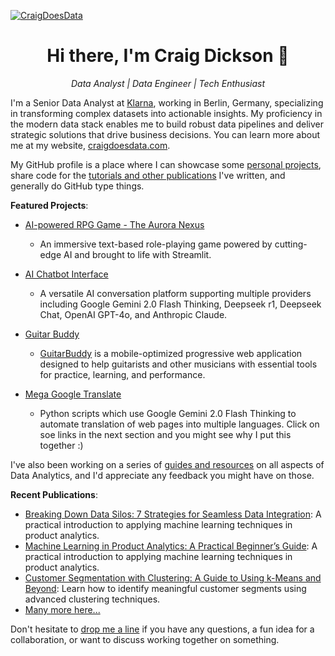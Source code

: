 [![CraigDoesData][logo]][link]

[logo]: https://www.craigdoesdata.com/img/logo/logo.png
[link]: https://www.craigdoesdata.com/

<div align="center">
  <h1>Hi there, I'm Craig Dickson 👋</h1>
  <p><em>Data Analyst | Data Engineer | Tech Enthusiast</em></p>
</div>

I'm a Senior Data Analyst at [Klarna](https://www.klarna.com/), working in Berlin, Germany, specializing in transforming complex datasets into actionable insights. My proficiency in the modern data stack enables me to build robust data pipelines and deliver strategic solutions that drive business decisions. You can learn more about me at my website, [craigdoesdata.com](https://www.craigdoesdata.com).

My GitHub profile is a place where I can showcase some [personal projects](https://www.craigdoesdata.com/projects.html), share code for the [tutorials and other publications](https://www.craigdoesdata.com/blog.html) I've written, and generally do GitHub type things.

**Featured Projects**: 
- [AI-powered RPG Game - The Aurora Nexus](https://github.com/thecraigd/rpg-streamlit)
  - An immersive text-based role-playing game powered by cutting-edge AI and brought to life with Streamlit.
 
- [AI Chatbot Interface](https://github.com/thecraigd/streamlit-chatbot)
  - A versatile AI conversation platform supporting multiple providers including Google Gemini 2.0 Flash Thinking, Deepseek r1, Deepseek Chat, OpenAI GPT-4o, and Anthropic Claude.
 
- [Guitar Buddy](https://github.com/thecraigd/guitarbuddy)
  - [GuitarBuddy](https://guitarbuddy.netlify.app) is a mobile-optimized progressive web application designed to help guitarists and other musicians with essential tools for practice, learning, and performance.

- [Mega Google Translate](https://github.com/thecraigd/MEGA_GOOGLE_TRANSLATE)
  - Python scripts which use Google Gemini 2.0 Flash Thinking to automate translation of web pages into multiple languages. Click on soe links in the next section and you might see why I put this together :)


I've also been working on a series of [guides and resources](https://www.craigdoesdata.com/resources.html) on all aspects of Data Analytics, and I'd appreciate any feedback you might have on those.

**Recent Publications**:
- [Breaking Down Data Silos: 7 Strategies for Seamless Data Integration](https://www.craigdoesdata.com/resources/breaking_down_data_silos): A practical introduction to applying machine learning techniques in product analytics.
- [Machine Learning in Product Analytics: A Practical Beginner’s Guide](https://www.craigdoesdata.com/resources/machine-learning-in-product-analytics-a-practical-guide-for-beginners): A practical introduction to applying machine learning techniques in product analytics.
- [Customer Segmentation with Clustering: A Guide to Using k-Means and Beyond](https://www.craigdoesdata.com/resources/customer-segmentation-with-clustering-a-guide-to-using-k-means-and-beyond): Learn how to identify meaningful customer segments using advanced clustering techniques.
- [Many more here...](https://www.craigdoesdata.com/resources.html)




Don't hesitate to [drop me a line](https://www.craigdoesdata.com/contact.html) if you have any questions, a fun idea for a collaboration, or want to discuss working together on something.

